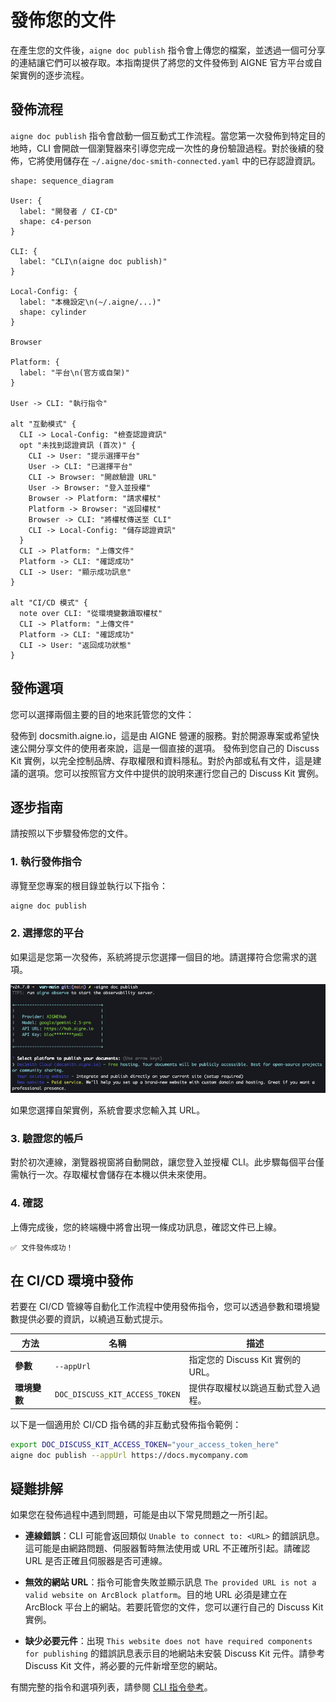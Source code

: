 # 發佈您的文件

在產生您的文件後，`aigne doc publish` 指令會上傳您的檔案，並透過一個可分享的連結讓它們可以被存取。本指南提供了將您的文件發佈到 AIGNE 官方平台或自架實例的逐步流程。

## 發佈流程

`aigne doc publish` 指令會啟動一個互動式工作流程。當您第一次發佈到特定目的地時，CLI 會開啟一個瀏覽器來引導您完成一次性的身份驗證過程。對於後續的發佈，它將使用儲存在 `~/.aigne/doc-smith-connected.yaml` 中的已存認證資訊。

```d2 The Publishing Workflow icon=lucide:upload-cloud
shape: sequence_diagram

User: {
  label: "開發者 / CI-CD"
  shape: c4-person
}

CLI: {
  label: "CLI\n(aigne doc publish)"
}

Local-Config: {
  label: "本機設定\n(~/.aigne/...)"
  shape: cylinder
}

Browser

Platform: {
  label: "平台\n(官方或自架)"
}

User -> CLI: "執行指令"

alt "互動模式" {
  CLI -> Local-Config: "檢查認證資訊"
  opt "未找到認證資訊 (首次)" {
    CLI -> User: "提示選擇平台"
    User -> CLI: "已選擇平台"
    CLI -> Browser: "開啟驗證 URL"
    User -> Browser: "登入並授權"
    Browser -> Platform: "請求權杖"
    Platform -> Browser: "返回權杖"
    Browser -> CLI: "將權杖傳送至 CLI"
    CLI -> Local-Config: "儲存認證資訊"
  }
  CLI -> Platform: "上傳文件"
  Platform -> CLI: "確認成功"
  CLI -> User: "顯示成功訊息"
}

alt "CI/CD 模式" {
  note over CLI: "從環境變數讀取權杖"
  CLI -> Platform: "上傳文件"
  Platform -> CLI: "確認成功"
  CLI -> User: "返回成功狀態"
}
```

## 發佈選項

您可以選擇兩個主要的目的地來託管您的文件：

<x-cards data-columns="2">
  <x-card data-title="官方平台" data-icon="lucide:globe">
    發佈到 docsmith.aigne.io，這是由 AIGNE 營運的服務。對於開源專案或希望快速公開分享文件的使用者來說，這是一個直接的選項。
  </x-card>
  <x-card data-title="自架實例" data-icon="lucide:server">
    發佈到您自己的 Discuss Kit 實例，以完全控制品牌、存取權限和資料隱私。對於內部或私有文件，這是建議的選項。您可以按照官方文件中提供的說明來運行您自己的 Discuss Kit 實例。
  </x-card>
</x-cards>

## 逐步指南

請按照以下步驟發佈您的文件。

### 1. 執行發佈指令

導覽至您專案的根目錄並執行以下指令：

```bash Terminal icon=lucide:terminal
aigne doc publish
```

### 2. 選擇您的平台

如果這是您第一次發佈，系統將提示您選擇一個目的地。請選擇符合您需求的選項。

![將文件發佈到官方平台或自架平台](../assets/screenshots/doc-publish.png)

如果您選擇自架實例，系統會要求您輸入其 URL。

### 3. 驗證您的帳戶

對於初次連線，瀏覽器視窗將自動開啟，讓您登入並授權 CLI。此步驟每個平台僅需執行一次。存取權杖會儲存在本機以供未來使用。

### 4. 確認

上傳完成後，您的終端機中將會出現一條成功訊息，確認文件已上線。

```
✅ 文件發佈成功！
```

## 在 CI/CD 環境中發佈

若要在 CI/CD 管線等自動化工作流程中使用發佈指令，您可以透過參數和環境變數提供必要的資訊，以繞過互動式提示。

| 方法 | 名稱 | 描述 |
|---|---|---|
| **參數** | `--appUrl` | 指定您的 Discuss Kit 實例的 URL。 |
| **環境變數** | `DOC_DISCUSS_KIT_ACCESS_TOKEN` | 提供存取權杖以跳過互動式登入過程。 |

以下是一個適用於 CI/CD 指令碼的非互動式發佈指令範例：

```bash CI/CD Example icon=lucide:workflow
export DOC_DISCUSS_KIT_ACCESS_TOKEN="your_access_token_here"
aigne doc publish --appUrl https://docs.mycompany.com
```

## 疑難排解

如果您在發佈過程中遇到問題，可能是由以下常見問題之一所引起。

- **連線錯誤**：CLI 可能會返回類似 `Unable to connect to: <URL>` 的錯誤訊息。這可能是由網路問題、伺服器暫時無法使用或 URL 不正確所引起。請確認 URL 是否正確且伺服器是否可連線。

- **無效的網站 URL**：指令可能會失敗並顯示訊息 `The provided URL is not a valid website on ArcBlock platform`。目的地 URL 必須是建立在 ArcBlock 平台上的網站。若要託管您的文件，您可以運行自己的 Discuss Kit 實例。

- **缺少必要元件**：出現 `This website does not have required components for publishing` 的錯誤訊息表示目的地網站未安裝 Discuss Kit 元件。請參考 Discuss Kit 文件，將必要的元件新增至您的網站。

有關完整的指令和選項列表，請參閱 [CLI 指令參考](./cli-reference.md)。